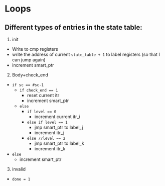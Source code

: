 # Loops

## Different types of entries in the state table:
1. init
- Write to cmp registers
- write the address of current `state_table + 1` to label registers (so that I can jump again)
- increment smart_ptr

2. Body+check_end
- `if sc == #sc-1`
  - `if check_end == 1`
    - reset current itr
    - increment smart_ptr
  - `else`
    - `if level == 0`
      - increment current itr_i
    - `else if level == 1`
      - jmp smart_ptr to label_j
      - increment itr_j
    - `else //level == 2`
      - jmp smart_ptr to label_k
      - increment itr_k
- `else`
  - increment smart_ptr
3. invalid
- `done = 1`
